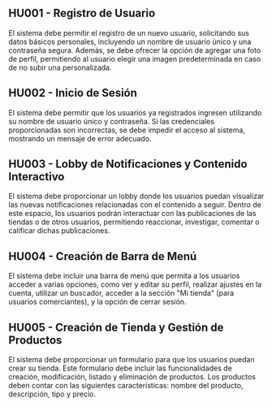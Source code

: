 ## HU001 - Registro de Usuario
El sistema debe permitir el registro de un nuevo usuario, solicitando sus datos básicos personales, incluyendo un nombre de usuario único y una contraseña segura. Además, se debe ofrecer la opción de agregar una foto de perfil, permitiendo al usuario elegir una imagen predeterminada en caso de no subir una personalizada.

## HU002 - Inicio de Sesión
El sistema debe permitir que los usuarios ya registrados ingresen utilizando su nombre de usuario único y contraseña. Si las credenciales proporcionadas son incorrectas, se debe impedir el acceso al sistema, mostrando un mensaje de error adecuado.

## HU003 - Lobby de Notificaciones y Contenido Interactivo
El sistema debe proporcionar un lobby donde los usuarios puedan visualizar las nuevas notificaciones relacionadas con el contenido a seguir. Dentro de este espacio, los usuarios podrán interactuar con las publicaciones de las tiendas o de otros usuarios, permitiendo reaccionar, investigar, comentar o calificar dichas publicaciones.

## HU004 - Creación de Barra de Menú
El sistema debe incluir una barra de menú que permita a los usuarios acceder a varias opciones, como ver y editar su perfil, realizar ajustes en la cuenta, utilizar un buscador, acceder a la sección "Mi tienda" (para usuarios comerciantes), y la opción de cerrar sesión.

## HU005 - Creación de Tienda y Gestión de Productos
El sistema debe proporcionar un formulario para que los usuarios puedan crear su tienda. Este formulario debe incluir las funcionalidades de creación, modificación, listado y eliminación de productos. Los productos deben contar con las siguientes características: nombre del producto, descripción, tipo y precio.
